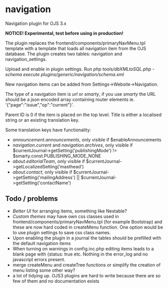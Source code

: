 # navigation
Navigation plugin for OJS 3.x

**NOTICE! Experimental, test before using in production!**

The plugin replaces the frontend/components/primaryNavMenu.tpl template with a template that loads all navigation item from the OJS database. The plugin creates two tables: navigation and navigation_settings.

Upload and enable in plugin settings. 
Run *php tools/dbXMLtoSQL.php -schema execute plugins/generic/navigation/schema.xml*

New navigation items can be added from Settings->Website->Navigation.

The type of a navigation item is *url* or *smarty*, if you use *smarty* the URL should be a json encoded array containing router elements ie. '{"page":"issue","op":"current"}'.

Parent ID is 0 if the item is placed on the top level. Title is either a localised string or an existing translation key. 

Some translation keys have functionality:
- *announcement.announcements*, only visible if $enableAnnouncements
- *navigation.current* and *navigation.archives*, only visible if $currentJournal->getSetting('publishingMode') != $smarty.const.PUBLISHING_MODE_NONE
- *about.editorialTeam*, only visible if $currentJournal->getLocalizedSetting('masthead')
- *about.contact*, only visible if $currentJournal->getSetting('mailingAddress') || $currentJournal->getSetting('contactName')

## Todo / problems

- *Better UI* for arranging items, something like Nestable?
- *Custom themes* may have own css classes used in frontend/components/primaryNavMenu.tpl (for example Bootstrap) and these are now hard coded in createMenu function. One option would be to use plugin settings to save css class names.
- Upon enabling the plugin in a journal the tables should be prefilled with the default navigation items 
- When turning on warnings in config.inc.php editing items leads to a blank page with {status: true etc. Nothing in the error_log and no javascript errors present.
- merge createMenu and createTree functions or simplify the creation of menu listing some other way?
- a lot of tidying up. OJS3 plugins are hard to write because there are so few of them and no documentation exists
